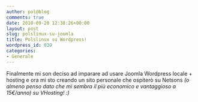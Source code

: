 ```yaml
---
author: pol@blog
comments: true
date: 2010-09-20 12:38:26+00:00
layout: post
slug: polslinux-su-joomla
title: Polslinux su Wordpress!
wordpress_id: 939
categories:
- Generale
---
```


Finalmente mi son deciso ad imparare ad usare Joomla Wordpress locale + hosting e ora mi sto creando un sito personale che ospiterò su Netsons _(o almeno penso dato che mi sembra il più economico e vantaggioso a 15€/anno) su VHosting! :)_
